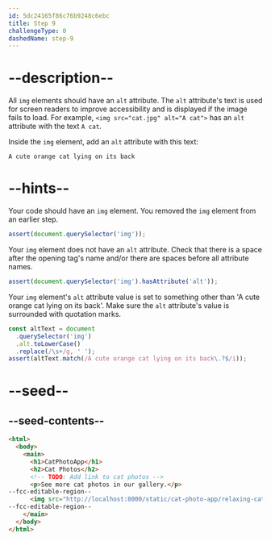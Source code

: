 ```yaml
---
id: 5dc24165f86c76b9248c6ebc
title: Step 9
challengeType: 0
dashedName: step-9
---
```


# --description--

All `img` elements should have an `alt` attribute. The `alt` attribute's text is used for screen readers to improve accessibility and is displayed if the image fails to load. For example, `<img src="cat.jpg" alt="A cat">` has an `alt` attribute with the text `A cat`.

Inside the `img` element, add an `alt` attribute with this text:

`A cute orange cat lying on its back`

# --hints--

Your code should have an `img` element. You removed the `img` element from an earlier step.

```js
assert(document.querySelector('img'));
```

Your `img` element does not have an `alt` attribute. Check that there is a space after the opening tag's name and/or there are spaces before all attribute names.

```js
assert(document.querySelector('img').hasAttribute('alt'));
```

Your `img` element's `alt` attribute value is set to something other than 'A cute orange cat lying on its back'. Make sure the `alt` attribute's value is surrounded with quotation marks.

```js
const altText = document
  .querySelector('img')
  .alt.toLowerCase()
  .replace(/\s+/g, ' ');
assert(altText.match(/A cute orange cat lying on its back\.?$/i));
```

# --seed--

## --seed-contents--

```html
<html>
  <body>
    <main>
      <h1>CatPhotoApp</h1>
      <h2>Cat Photos</h2>
      <!-- TODO: Add link to cat photos -->
      <p>See more cat photos in our gallery.</p>
--fcc-editable-region--
      <img src="http://localhost:8000/static/cat-photo-app/relaxing-cat.jpg">
--fcc-editable-region--
    </main>
  </body>
</html>
```

